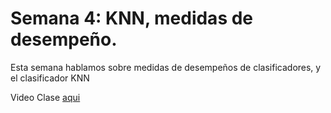 # Semana 4: KNN, medidas de desempeño. 

Esta semana hablamos sobre medidas de desempeños de clasificadores, y el clasificador KNN

Video Clase [aqui]()
